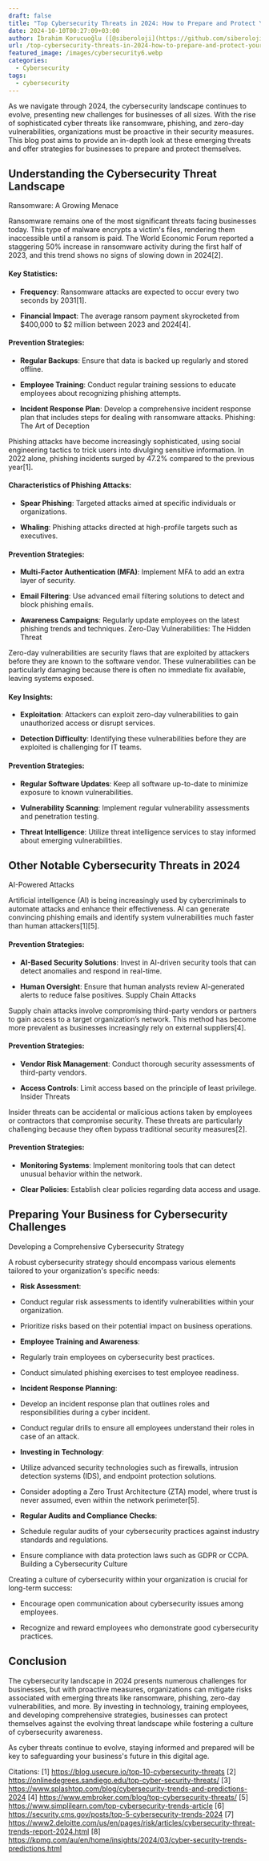 ```yaml
---
draft: false
title: "Top Cybersecurity Threats in 2024: How to Prepare and Protect Your Business"
date: 2024-10-10T00:27:09+03:00
author: İbrahim Korucuoğlu ([@siberoloji](https://github.com/siberoloji))
url: /top-cybersecurity-threats-in-2024-how-to-prepare-and-protect-your-business/
featured_image: /images/cybersecurity6.webp
categories:
  - Cybersecurity
tags:
  - cybersecurity
---
```



As we navigate through 2024, the cybersecurity landscape continues to evolve, presenting new challenges for businesses of all sizes. With the rise of sophisticated cyber threats like ransomware, phishing, and zero-day vulnerabilities, organizations must be proactive in their security measures. This blog post aims to provide an in-depth look at these emerging threats and offer strategies for businesses to prepare and protect themselves.



## Understanding the Cybersecurity Threat Landscape



Ransomware: A Growing Menace



Ransomware remains one of the most significant threats facing businesses today. This type of malware encrypts a victim's files, rendering them inaccessible until a ransom is paid. The World Economic Forum reported a staggering 50% increase in ransomware activity during the first half of 2023, and this trend shows no signs of slowing down in 2024[2].


#### Key Statistics:


* **Frequency**: Ransomware attacks are expected to occur every two seconds by 2031[1].

* **Financial Impact**: The average ransom payment skyrocketed from $400,000 to $2 million between 2023 and 2024[4].



#### Prevention Strategies:


* **Regular Backups**: Ensure that data is backed up regularly and stored offline.

* **Employee Training**: Conduct regular training sessions to educate employees about recognizing phishing attempts.

* **Incident Response Plan**: Develop a comprehensive incident response plan that includes steps for dealing with ransomware attacks.
Phishing: The Art of Deception



Phishing attacks have become increasingly sophisticated, using social engineering tactics to trick users into divulging sensitive information. In 2022 alone, phishing incidents surged by 47.2% compared to the previous year[1].


#### Characteristics of Phishing Attacks:


* **Spear Phishing**: Targeted attacks aimed at specific individuals or organizations.

* **Whaling**: Phishing attacks directed at high-profile targets such as executives.



#### Prevention Strategies:


* **Multi-Factor Authentication (MFA)**: Implement MFA to add an extra layer of security.

* **Email Filtering**: Use advanced email filtering solutions to detect and block phishing emails.

* **Awareness Campaigns**: Regularly update employees on the latest phishing trends and techniques.
Zero-Day Vulnerabilities: The Hidden Threat



Zero-day vulnerabilities are security flaws that are exploited by attackers before they are known to the software vendor. These vulnerabilities can be particularly damaging because there is often no immediate fix available, leaving systems exposed.


#### Key Insights:


* **Exploitation**: Attackers can exploit zero-day vulnerabilities to gain unauthorized access or disrupt services.

* **Detection Difficulty**: Identifying these vulnerabilities before they are exploited is challenging for IT teams.



#### Prevention Strategies:


* **Regular Software Updates**: Keep all software up-to-date to minimize exposure to known vulnerabilities.

* **Vulnerability Scanning**: Implement regular vulnerability assessments and penetration testing.

* **Threat Intelligence**: Utilize threat intelligence services to stay informed about emerging vulnerabilities.
## Other Notable Cybersecurity Threats in 2024



AI-Powered Attacks



Artificial intelligence (AI) is being increasingly used by cybercriminals to automate attacks and enhance their effectiveness. AI can generate convincing phishing emails and identify system vulnerabilities much faster than human attackers[1][5].


#### Prevention Strategies:


* **AI-Based Security Solutions**: Invest in AI-driven security tools that can detect anomalies and respond in real-time.

* **Human Oversight**: Ensure that human analysts review AI-generated alerts to reduce false positives.
Supply Chain Attacks



Supply chain attacks involve compromising third-party vendors or partners to gain access to a target organization’s network. This method has become more prevalent as businesses increasingly rely on external suppliers[4].


#### Prevention Strategies:


* **Vendor Risk Management**: Conduct thorough security assessments of third-party vendors.

* **Access Controls**: Limit access based on the principle of least privilege.
Insider Threats



Insider threats can be accidental or malicious actions taken by employees or contractors that compromise security. These threats are particularly challenging because they often bypass traditional security measures[2].


#### Prevention Strategies:


* **Monitoring Systems**: Implement monitoring tools that can detect unusual behavior within the network.

* **Clear Policies**: Establish clear policies regarding data access and usage.
## Preparing Your Business for Cybersecurity Challenges



Developing a Comprehensive Cybersecurity Strategy



A robust cybersecurity strategy should encompass various elements tailored to your organization's specific needs:


* **Risk Assessment**:



* Conduct regular risk assessments to identify vulnerabilities within your organization.

* Prioritize risks based on their potential impact on business operations.



* **Employee Training and Awareness**:



* Regularly train employees on cybersecurity best practices.

* Conduct simulated phishing exercises to test employee readiness.



* **Incident Response Planning**:



* Develop an incident response plan that outlines roles and responsibilities during a cyber incident.

* Conduct regular drills to ensure all employees understand their roles in case of an attack.



* **Investing in Technology**:



* Utilize advanced security technologies such as firewalls, intrusion detection systems (IDS), and endpoint protection solutions.

* Consider adopting a Zero Trust Architecture (ZTA) model, where trust is never assumed, even within the network perimeter[5].



* **Regular Audits and Compliance Checks**:



* Schedule regular audits of your cybersecurity practices against industry standards and regulations.

* Ensure compliance with data protection laws such as GDPR or CCPA.
Building a Cybersecurity Culture



Creating a culture of cybersecurity within your organization is crucial for long-term success:


* Encourage open communication about cybersecurity issues among employees.

* Recognize and reward employees who demonstrate good cybersecurity practices.
## Conclusion



The cybersecurity landscape in 2024 presents numerous challenges for businesses, but with proactive measures, organizations can mitigate risks associated with emerging threats like ransomware, phishing, zero-day vulnerabilities, and more. By investing in technology, training employees, and developing comprehensive strategies, businesses can protect themselves against the evolving threat landscape while fostering a culture of cybersecurity awareness.



As cyber threats continue to evolve, staying informed and prepared will be key to safeguarding your business's future in this digital age.



Citations: [1] https://blog.usecure.io/top-10-cybersecurity-threats [2] https://onlinedegrees.sandiego.edu/top-cyber-security-threats/ [3] https://www.splashtop.com/blog/cybersecurity-trends-and-predictions-2024 [4] https://www.embroker.com/blog/top-cybersecurity-threats/ [5] https://www.simplilearn.com/top-cybersecurity-trends-article [6] https://security.cms.gov/posts/top-5-cybersecurity-trends-2024 [7] https://www2.deloitte.com/us/en/pages/risk/articles/cybersecurity-threat-trends-report-2024.html [8] https://kpmg.com/au/en/home/insights/2024/03/cyber-security-trends-predictions.html
